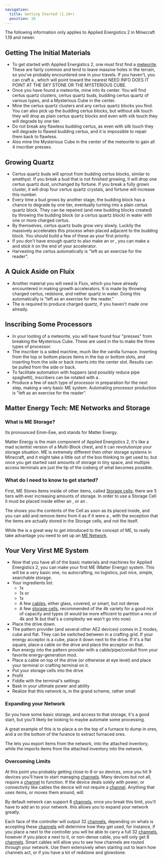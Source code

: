 ```yaml
---
navigation:
  title: Getting Started (1.19+)
  position: 10
---
```


<div class="notification is-info">
  The following information only applies to Applied Energistics 2 in Minecraft 1.19 and newer.
</div>

## Getting The Initial Materials
- To get started with Applied Energistics 2, one must first find a [meteorite](./features/meteorites.md). These are fairly common and tend to leave massive holes in the terrain, so you've probably encountered one in your travels.
  If you haven't, you can craft a <ItemLink id="meteorite_compass" />, which will point toward the nearest NEED INFO DOES IT POINT AT THE SKY STONE OR THE MYSTERIOUS CUBE.
- Once you have found a meteorite, mine into its center. You will find certus quartz clusters, certus quartz buds, budding certus quartz of various types, and a Mysterious Cube in the center.
- Mine the certus quartz clusters and any certus quartz blocks you find. You can also pick up the budding certus blocks, but without silk touch they will drop as plain certus quartz blocks and even with silk touch they will degrade by one tier.
- Do not break any flawless budding certus, as even with silk touch they will degrade to flawed budding certus, and it is impossible to repair them back to flawless.
- Also mine the Mysterious Cube in the center of the meteorite to gain all 4 inscriber presses.

## Growing Quartz
- Certus quartz buds will sprout from budding certus blocks, similar to amethyst. If you break a bud that is not finished growing, it will drop one certus quartz dust, unchanged by fortune. If you break a fully grown cluster, it will drop four certus quartz crystals, and fortune will increase this number.
- Every time a bud grows by another stage, the budding block has a chance to degrade by one tier, eventually turning into a plain certus quartz block. They can be repaired (and new budding blocks created) by throwing the budding block (or a certus quartz block) in water with one or more charged certus.
- By themselves, certus quartz buds grow very slowly. Luckily the <ItemLink id="quartz_growth_accelerator" /> massively accelerates this process when placed adjacent to the budding block. You should build a few of these as your first priority.
- If you don't have enough quartz to also make an <ItemLink id="energy_acceptor" /> or <ItemLink id="vibration_chamber" />, you can make a <ItemLink id="crank" /> and stick it on the end of your accelerator.
- Harvesting the certus automatically is "left as an exercise for the reader".

## A Quick Aside on Fluix
- Another material you will need is Fluix, which you have already encountered in making growth accelerators. It is made by throwing charged certus, redstone, and nether quartz in water. Doing this automatically is "left as an exercise for the reader."
- The <ItemLink id="charger" /> is required to produce charged quartz, if you haven't made one already.

## Inscribing Some Processors
- In your looting of a meteorite, you will have found four "presses" from breaking the Mysterious Cube. These are used in the <ItemLink id="inscriber" /> to make the three types of processor.
  <ItemGrid>
  <ItemIcon id="silicon_press" />
  <ItemIcon id="logic_processor_press" />
  <ItemIcon id="calculation_processor_press" />
  <ItemIcon id="engineering_processor_press" />
  </ItemGrid>
- The inscriber is a sided machine, much like the vanilla furnace. Inserting from the top or bottom places items in the top or bottom slots, and inserting from the side or back inserts into the center slot. Results can be pulled from the side or back.
- To facilitate automation with hoppers (and possibly reduce pipe spaghetti), inscribers can be rotated with a <ItemLink id="certus_quartz_wrench" />.
- Produce a few of each type of processor in preparation for the next step, making a very basic ME system. Automating processor production is "left as an exercise for the reader".

## Matter Energy Tech: ME Networks and Storage

### What is ME Storage?

Its pronounced Emm-Eee, and stands for Matter Energy.

Matter Energy is the main component of Applied Energistics 2, it's like a mad scientist version of a Multi-Block chest,
and it can revolutionize your storage situation. ME is extremely different then other storage systems in Minecraft, and
it might take a little out of the box thinking to get used to; but once you get started vast amounts of storage in tiny
space, and multiple access terminals are just the tip of the iceberg of what becomes possible.

### What do I need to know to get started?

First, ME Stores items inside of other items, called [Storage cells](./features/storage-cells.md); there are 5 tiers with ever increasing amounts of
storage. In order to use a Storage Cell it must be placed inside either an <ItemLink id="chest"/>,
or an <ItemLink id="drive"/>.

The <ItemLink id="chest"/> shows you the contents of the Cell as soon as its placed inside, and you
can add and remove items from it as if it were a <ItemLink id="minecraft:chest"/>, with the exception that the items are
actually stored in the Storage cells, and not the <ItemLink id="chest"/> itself.

While the <ItemLink id="chest"/> is a great way to get introduced to the concept of ME, to really
take advantage you need to set up an [ME Network](features/me-network.md).


## Your Very Virst ME System
- Now that you have all of the basic materials and machines for Applied Energistics 2, you can make your first ME (Matter Energy) system. This will be a very basic one, no autocrafting, no logistics, just nice, simple, searchable storage.
- Your ingredients list:
    - 1x <ItemLink id="drive" />
    - 1x <ItemLink id="terminal" /> or <ItemLink id="crafting_terminal" />
    - 1x <ItemLink id="energy_acceptor" />
    - A few [cables](./features/me-network/cables.md), either glass, covered, or smart, but not dense
    - A few [storage cells](./features/storage-cells.md), recommended of the 4k variety for a good mix of capacity and types (it would be more efficient to partition a mix of 4k and 1k but that's a complexity we won't go into now)
- Place the drive down.
- The pattern provider (and several other AE2 devices) comes in 2 modes, cube and flat. They can be switched between in a crafting grid. If your energy acceptor is a cube, place it down next to the drive. If it's a flat square, place a cable on the drive and place the acceptor on that.
- Run energy into the pattern provider with a cable/pipe/conduit from your favorite energy-generation mod.
- Place a cable on top of the drive (or otherwise at eye level) and place your terminal or crafting terminal on it.
- Put your storage cells into the drive
- Profit
- Fiddle with the terminal's settings
- Bask in your ultimate power and ability
- Realize that this network is, in the grand scheme, rather small

### Expanding your Network

So you have some basic storage, and access to that storage, it's a good start, but you'll likely be looking to maybe
automate some processing.

A great example of this is to place a <ItemLink id="export_bus"/> on the top of a furnace to
dump in ores, and a <ItemLink id="import_bus"/>
on the bottom of the furance to extract furnaced ores.

The <ItemLink id="export_bus"/> lets you export items from the network, into the attached
inventory, while the <ItemLink id="import_bus"/> imports items from the attached inventory into
the network.

### Overcoming Limits

At this point you probably getting close to 8 or so devices, once you hit 9 devices you'll have to start
managing [channels](features/me-network/channels.md). Many devices but not all, require a [channel](features/me-network/channels.md) to
function. If the device deals solely with power, or connectivity like cables the device will not require
a [channel](features/me-network/channels.md). Anything that uses items, or moves them around, will.

By default network can support 8 [channels](features/me-network/channels.md), once you break this limit, you'll have to add
an <ItemLink id="controller"/> to your network. this allows you to expand your network greatly.

Each face of the controller will output 32 [channels](features/me-network/channels.md), depending on whats is accepting
these [channels](features/me-network/channels.md) will determine how they get used, for instance, if you place a <ItemLink id="
ae2:fluix_covered_dense_cable"/> next to the controller you will be able to carry a full 32
[channels](features/me-network/channels.md), however if you place a <ItemLink id="drive"/> next to it, or
non-dense cable, you will only get 8 [channels](features/me-network/channels.md). Smart cables will allow you to see how channels are routed through your network. Use them extensively when starting out to learn how channels act, or if you have a lot of redstone and glowstone.